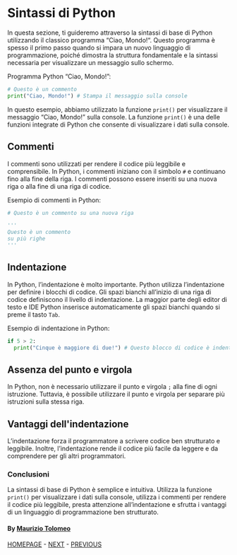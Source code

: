 # Sintassi di Python

In questa sezione, ti guideremo attraverso la sintassi di base di Python utilizzando il classico programma “Ciao, Mondo!“. Questo programma è spesso il primo passo quando si impara un nuovo linguaggio di programmazione, poiché dimostra la struttura fondamentale e la sintassi necessaria per visualizzare un messaggio sullo schermo.

Programma Python “Ciao, Mondo!”:

```python
# Questo è un commento
print("Ciao, Mondo!") # Stampa il messaggio sulla console
```

In questo esempio, abbiamo utilizzato la funzione `print()` per visualizzare il messaggio “Ciao, Mondo!” sulla console. La funzione `print()` è una delle funzioni integrate di Python che consente di visualizzare i dati sulla console.

## Commenti

I commenti sono utilizzati per rendere il codice più leggibile e comprensibile. In Python, i commenti iniziano con il simbolo `#` e continuano fino alla fine della riga. I commenti possono essere inseriti su una nuova riga o alla fine di una riga di codice.

Esempio di commenti in Python:

```python
# Questo è un commento su una nuova riga

'''
Questo è un commento 
su più righe
'''
```

## Indentazione

In Python, l’indentazione è molto importante. Python utilizza l’indentazione per definire i blocchi di codice. Gli spazi bianchi all’inizio di una riga di codice definiscono il livello di indentazione. La maggior parte degli editor di testo e IDE Python inserisce automaticamente gli spazi bianchi quando si preme il tasto `Tab`.

Esempio di indentazione in Python:

```python
if 5 > 2:
  print("Cinque è maggiore di due!") # Questo blocco di codice è indentato
```

## Assenza del punto e virgola

In Python, non è necessario utilizzare il punto e virgola `;` alla fine di ogni istruzione. Tuttavia, è possibile utilizzare il punto e virgola per separare più istruzioni sulla stessa riga.

## Vantaggi dell'indentazione

L’indentazione forza il programmatore a scrivere codice ben strutturato e leggibile. Inoltre, l’indentazione rende il codice più facile da leggere e da comprendere per gli altri programmatori.

### Conclusioni

La sintassi di base di Python è semplice e intuitiva. Utilizza la funzione `print()` per visualizzare i dati sulla console, utilizza i commenti per rendere il codice più leggibile, presta attenzione all’indentazione e sfrutta i vantaggi di un linguaggio di programmazione ben strutturato.

#### By [Maurizio Tolomeo](https://github.com/moris88)

[HOMEPAGE](https://moris88.github.io/formazione-python/) - [NEXT](/lezioni/lezione3.md) - [PREVIOUS](/lezioni/lezione1.md)
